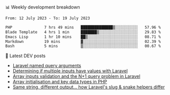 📊 Weekly development breakdown
<!--START_SECTION:waka-->

```txt
From: 12 July 2023 - To: 19 July 2023

PHP              7 hrs 49 mins   ██████████████▒░░░░░░░░░░   57.96 %
Blade Template   4 hrs 1 min     ███████▒░░░░░░░░░░░░░░░░░   29.83 %
Emacs Lisp       1 hr 10 mins    ██▒░░░░░░░░░░░░░░░░░░░░░░   08.71 %
Markdown         19 mins         ▓░░░░░░░░░░░░░░░░░░░░░░░░   02.39 %
Bash             5 mins          ▒░░░░░░░░░░░░░░░░░░░░░░░░   00.67 %
```

<!--END_SECTION:waka-->

📕 Latest DEV posts
<!-- BLOG-POST-LIST:START -->
- [Laravel named query arguments](https://dev.to/michaelvickersuk/laravel-named-query-arguments-28kd)
- [Determining if multiple inputs have values with Laravel](https://dev.to/michaelvickersuk/determining-if-multiple-inputs-have-values-with-laravel-km6)
- [Array inputs validation and the N+1 query problem in Laravel](https://dev.to/michaelvickersuk/array-inputs-validation-and-the-n1-query-problem-in-laravel-2agb)
- [Array initialisation and key data types in PHP](https://dev.to/michaelvickersuk/array-initialisation-and-key-data-types-in-php-1e5b)
- [Same string, different output... how Laravel&#39;s slug &amp; snake helpers differ](https://dev.to/michaelvickersuk/same-string-different-output-how-laravels-slug-snake-helpers-differ-1ccj)
<!-- BLOG-POST-LIST:END -->
